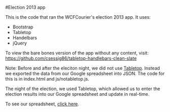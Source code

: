 #Election 2013 app

This is the code that ran the WCFCourier's election 2013 app. It uses:
- Bootstrap
- Tabletop
- Handelbars
- jQuery

To view the bare bones version of the app without any content, visit: https://github.com/csessig86/tabletop-handlebars-clean-slate

Note: Before and after the eleciton night, we did not use [Tabletop](https://github.com/jsoma/tabletop). Instead we exported the data from our Google spreadsheet into JSON. The code for this is in index.html and js/notabletop.js.

The night of the election, we used Tabletop, which allowed us to enter the election results into our Google spreadsheet and update in real-time.

To see our spreadsheet, [click here](https://docs.google.com/spreadsheet/ccc?key=0As3JvOeYDO50dHJITmhNWXRUc3FYMFI4emZhWTU0SlE&usp=drive_web#gid=1).